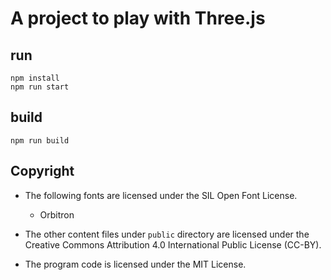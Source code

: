 # A project to play with Three.js

## run

```
npm install
npm run start
```

## build

```
npm run build
```

## Copyright

- The following fonts are licensed under the SIL Open Font License.
    - Orbitron

- The other content files under `public` directory are licensed under the Creative Commons Attribution 4.0 International Public License (CC-BY).

- The program code is licensed under the MIT License.
